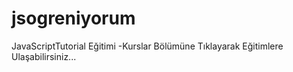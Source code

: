 # jsogreniyorum
 JavaScriptTutorial Eğitimi -Kurslar Bölümüne Tıklayarak Eğitimlere Ulaşabilirsiniz...
